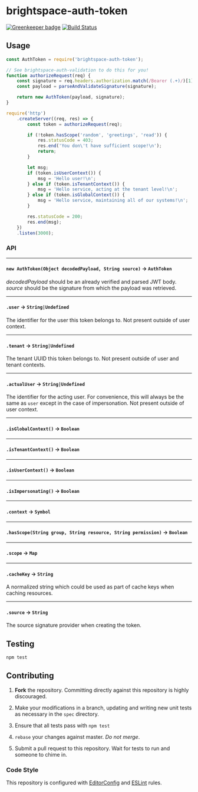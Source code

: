 # brightspace-auth-token

[![Greenkeeper badge](https://badges.greenkeeper.io/Brightspace/node-auth-token.svg)](https://greenkeeper.io/)
[![Build
Status](https://travis-ci.org/Brightspace/node-auth-token.svg?branch=master)](https://travis-ci.org/Brightspace/node-auth-token)

## Usage

```js
const AuthToken = require('brightspace-auth-token');

// See brightspace-auth-validation to do this for you!
function authorizeRequest(req) {
	const signature = req.headers.authorization.match(/Bearer (.+)/)[1];
	const payload = parseAndValidateSignature(signature);

	return new AuthToken(payload, signature);
}

require('http')
	.createServer((req, res) => {
		const token = authorizeRequest(req);

		if (!token.hasScope('random', 'greetings', 'read')) {
			res.statusCode = 403;
			res.end('You don\'t have sufficient scope!\n');
			return;
		}

		let msg;
		if (token.isUserContext()) {
			msg = 'Hello user!\n';
		} else if (token.isTenantContext()) {
			msg = 'Hello service, acting at the tenant level!\n';
		} else if (token.isGlobalContext()) {
			msg = 'Hello service, maintaining all of our systems!\n';
		}

		res.statusCode = 200;
		res.end(msg);
	})
	.listen(3000);

```

### API

---

#### `new AuthToken(Object decodedPayload, String source)` -> `AuthToken`

_decodedPayload_ should be an already verified and parsed JWT body. _source_
should be the signature from which the payload was retrieved.

---

#### `.user` -> `String|Undefined`

The identifier for the user this token belongs to. Not present outside of user
context.

---

#### `.tenant` -> `String|Undefined`

The tenant UUID this token belongs to. Not present outside of user and tenant
contexts.

---

#### `.actualUser` -> `String|Undefined`

The identifier for the acting user. For convenience, this will always be the
same as `user` except in the case of impersonation. Not present outside of
user context.

___

#### `.isGlobalContext()` -> `Boolean`

___

#### `.isTenantContext()` -> `Boolean`

---

#### `.isUserContext()` -> `Boolean`

---

#### `.isImpersonating()` -> `Boolean`

---

#### `.context` -> `Symbol`

___

#### `.hasScope(String group, String resource, String permission)` -> `Boolean`

---

#### `.scope` -> `Map`

---

#### `.cacheKey` -> `String`

A normalized string which could be used as part of cache keys when caching
resources.

---

#### `.source` -> `String`

The source signature provider when creating the token.


## Testing

```bash
npm test
```

## Contributing

1. **Fork** the repository. Committing directly against this repository is
   highly discouraged.

2. Make your modifications in a branch, updating and writing new unit tests
   as necessary in the `spec` directory.

3. Ensure that all tests pass with `npm test`

4. `rebase` your changes against master. *Do not merge*.

5. Submit a pull request to this repository. Wait for tests to run and someone
   to chime in.

### Code Style

This repository is configured with [EditorConfig][EditorConfig] and
[ESLint][ESLint] rules.

[EditorConfig]: http://editorconfig.org/
[ESLint]: http://eslint.org

